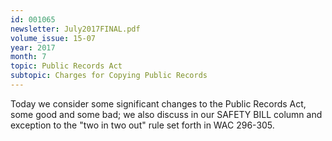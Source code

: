 ```yaml
---
id: 001065
newsletter: July2017FINAL.pdf
volume_issue: 15-07
year: 2017
month: 7
topic: Public Records Act
subtopic: Charges for Copying Public Records
---
```


Today we consider some significant changes to the Public Records Act, some good and some bad; we also discuss in our SAFETY BILL column and exception to the "two in two out" rule set forth in WAC 296-305.